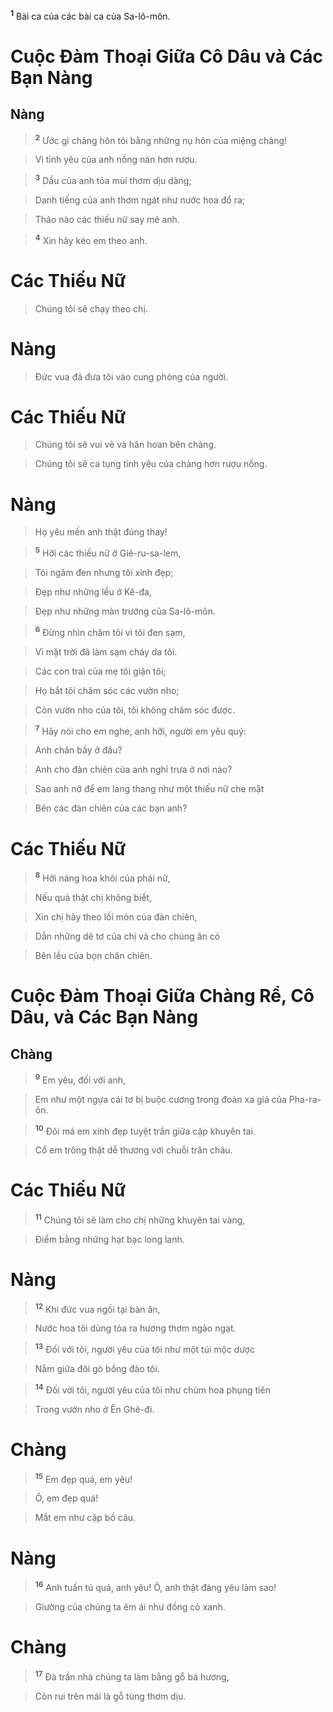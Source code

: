 <sup><b>1</b></sup> Bài ca của các bài ca của Sa-lô-môn.

# Cuộc Đàm Thoại Giữa Cô Dâu và Các Bạn Nàng
## Nàng

> <sup><b>2</b></sup> Ước gì chàng hôn tôi bằng những nụ hôn của miệng chàng!
>


> Vì tình yêu của anh nồng nàn hơn rượu.
>


> <sup><b>3</b></sup> Dầu của anh tỏa mùi thơm dịu dàng;
>


> Danh tiếng của anh thơm ngát như nước hoa đổ ra;
>


> Thảo nào các thiếu nữ say mê anh.
>


> <sup><b>4</b></sup> Xin hãy kéo em theo anh.
>

# Các Thiếu Nữ

> Chúng tôi sẽ chạy theo chị.
>

# Nàng

> Đức vua đã đưa tôi vào cung phòng của người.
>

# Các Thiếu Nữ

> Chúng tôi sẽ vui vẻ và hân hoan bên chàng.
>


> Chúng tôi sẽ ca tụng tình yêu của chàng hơn rượu nồng.
>

# Nàng

> Họ yêu mến anh thật đúng thay!
>


> <sup><b>5</b></sup> Hỡi các thiếu nữ ở Giê-ru-sa-lem,
>


> Tôi ngăm đen nhưng tôi xinh đẹp;
>


> Đẹp như những lều ở Kê-đa,
>


> Đẹp như những màn trướng của Sa-lô-môn.
>


> <sup><b>6</b></sup> Đừng nhìn chăm tôi vì tôi đen sạm,
>


> Vì mặt trời đã làm sạm cháy da tôi.
>


> Các con trai của mẹ tôi giận tôi;
>


> Họ bắt tôi chăm sóc các vườn nho;
>


> Còn vườn nho của tôi, tôi không chăm sóc được.
>


> <sup><b>7</b></sup> Hãy nói cho em nghe, anh hỡi, người em yêu quý:
>


> Anh chăn bầy ở đâu?
>


> Anh cho đàn chiên của anh nghỉ trưa ở nơi nào?
>


> Sao anh nỡ để em lang thang như một thiếu nữ che mặt
>


> Bên các đàn chiên của các bạn anh?
>

# Các Thiếu Nữ

> <sup><b>8</b></sup> Hỡi nàng hoa khôi của phái nữ,
>


> Nếu quả thật chị không biết,
>


> Xin chị hãy theo lối mòn của đàn chiên,
>


> Dẫn những dê tơ của chị và cho chúng ăn cỏ
>


> Bên lều của bọn chăn chiên.
>

# Cuộc Đàm Thoại Giữa Chàng Rể, Cô Dâu, và Các Bạn Nàng
## Chàng

> <sup><b>9</b></sup> Em yêu, đối với anh,
>


> Em như một ngựa cái tơ bị buộc cương trong đoàn xa giá của Pha-ra-ôn.
>


> <sup><b>10</b></sup> Đôi má em xinh đẹp tuyệt trần giữa cặp khuyên tai.
>


> Cổ em trông thật dễ thương với chuỗi trân châu.
>

# Các Thiếu Nữ

> <sup><b>11</b></sup> Chúng tôi sẽ làm cho chị những khuyên tai vàng,
>


> Điểm bằng những hạt bạc long lanh.
>

# Nàng

> <sup><b>12</b></sup> Khi đức vua ngồi tại bàn ăn,
>


> Nước hoa tôi dùng tỏa ra hương thơm ngào ngạt.
>


> <sup><b>13</b></sup> Đối với tôi, người yêu của tôi như một túi mộc dược
>


> Nằm giữa đôi gò bồng đảo tôi.
>


> <sup><b>14</b></sup> Đối với tôi, người yêu của tôi như chùm hoa phụng tiên
>


> Trong vườn nho ở Ên Ghê-đi.
>

# Chàng

> <sup><b>15</b></sup> Em đẹp quá, em yêu!
>


> Ô, em đẹp quá!
>


> Mắt em như cặp bồ câu.
>

# Nàng

> <sup><b>16</b></sup> Anh tuấn tú quá, anh yêu! Ô, anh thật đáng yêu làm sao!
>


> Giường của chúng ta êm ái như đồng cỏ xanh.
>

# Chàng

> <sup><b>17</b></sup> Đà trần nhà chúng ta làm bằng gỗ bá hương,
>


> Còn rui trên mái là gỗ tùng thơm dịu.
>

